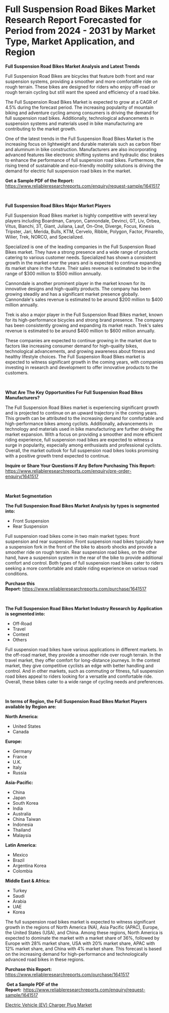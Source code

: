<p><h1>Full Suspension Road Bikes Market Research Report Forecasted for Period from 2024 -  2031 by Market Type, Market Application, and Region</h1></p><p><strong>Full Suspension Road Bikes Market Analysis and Latest Trends</strong></p>
<p><p>Full Suspension Road Bikes are bicycles that feature both front and rear suspension systems, providing a smoother and more comfortable ride on rough terrain. These bikes are designed for riders who enjoy off-road or rough terrain cycling but still want the speed and efficiency of a road bike.</p><p>The Full Suspension Road Bikes Market is expected to grow at a CAGR of 4.5% during the forecast period. The increasing popularity of mountain biking and adventure cycling among consumers is driving the demand for full suspension road bikes. Additionally, technological advancements in suspension systems and materials used in bike manufacturing are contributing to the market growth.</p><p>One of the latest trends in the Full Suspension Road Bikes Market is the increasing focus on lightweight and durable materials such as carbon fiber and aluminum in bike construction. Manufacturers are also incorporating advanced features like electronic shifting systems and hydraulic disc brakes to enhance the performance of full suspension road bikes. Furthermore, the rising trend of sustainable and eco-friendly mobility solutions is driving the demand for electric full suspension road bikes in the market.</p></p>
<p><strong>Get a Sample PDF of the Report:&nbsp;</strong> <a href="https://www.reliableresearchreports.com/enquiry/request-sample/1641517">https://www.reliableresearchreports.com/enquiry/request-sample/1641517</a></p>
<p>&nbsp;</p>
<p><strong>Full Suspension Road Bikes Major Market Players</strong></p>
<p><p>Full Suspension Road Bikes market is highly competitive with several key players including Boardman, Canyon, Cannondale, Devinci, GT, Liv, Orbea, Vitus, Bianchi, 3T, Giant, Juliana, Lauf, On-One, Diverge, Focus, Kinesis Tripster, Jari, Merida, Bulls, KTM, Cervelo, Ribble, Polygon, Factor, Pinarello, Wilier, Trek, NORCO, and Specialized. </p><p>Specialized is one of the leading companies in the Full Suspension Road Bikes market. They have a strong presence and a wide range of products catering to various customer needs. Specialized has shown a consistent growth in the market over the years and is expected to continue expanding its market share in the future. Their sales revenue is estimated to be in the range of $300 million to $500 million annually.</p><p>Cannondale is another prominent player in the market known for its innovative designs and high-quality products. The company has been growing steadily and has a significant market presence globally. Cannondale's sales revenue is estimated to be around $200 million to $400 million annually.</p><p>Trek is also a major player in the Full Suspension Road Bikes market, known for its high-performance bicycles and strong brand presence. The company has been consistently growing and expanding its market reach. Trek's sales revenue is estimated to be around $400 million to $600 million annually.</p><p>These companies are expected to continue growing in the market due to factors like increasing consumer demand for high-quality bikes, technological advancements, and growing awareness about fitness and healthy lifestyle choices. The Full Suspension Road Bikes market is expected to witness significant growth in the coming years, with companies investing in research and development to offer innovative products to the customers.</p></p>
<p>&nbsp;</p>
<p><strong>What Are The Key Opportunities For Full Suspension Road Bikes Manufacturers?</strong></p>
<p><p>The Full Suspension Road Bikes market is experiencing significant growth and is projected to continue on an upward trajectory in the coming years. This growth can be attributed to the increasing demand for comfortable and high-performance bikes among cyclists. Additionally, advancements in technology and materials used in bike manufacturing are further driving the market expansion. With a focus on providing a smoother and more efficient riding experience, full suspension road bikes are expected to witness a surge in popularity, especially among enthusiasts and professional cyclists. Overall, the market outlook for full suspension road bikes looks promising with a positive growth trend expected to continue.</p></p>
<p><strong>Inquire or Share Your Questions If Any Before Purchasing This Report:</strong> <a href="https://www.reliableresearchreports.com/enquiry/pre-order-enquiry/1641517">https://www.reliableresearchreports.com/enquiry/pre-order-enquiry/1641517</a></p>
<p>&nbsp;</p>
<p><strong>Market Segmentation</strong></p>
<p><strong>The Full Suspension Road Bikes Market Analysis by types is segmented into:</strong></p>
<p><ul><li>Front Suspension</li><li>Rear Suspension</li></ul></p>
<p><p>Full suspension road bikes come in two main market types: front suspension and rear suspension. Front suspension road bikes typically have a suspension fork in the front of the bike to absorb shocks and provide a smoother ride on rough terrain. Rear suspension road bikes, on the other hand, have a suspension system in the rear of the bike to provide additional comfort and control. Both types of full suspension road bikes cater to riders seeking a more comfortable and stable riding experience on various road conditions.</p></p>
<p><strong>Purchase this Report:&nbsp;</strong><a href="https://www.reliableresearchreports.com/purchase/1641517">https://www.reliableresearchreports.com/purchase/1641517</a></p>
<p>&nbsp;</p>
<p><strong>The Full Suspension Road Bikes Market Industry Research by Application is segmented into:</strong></p>
<p><ul><li>Off-Road</li><li>Travel</li><li>Contest</li><li>Others</li></ul></p>
<p><p>Full suspension road bikes have various applications in different markets. In the off-road market, they provide a smoother ride over rough terrain. In the travel market, they offer comfort for long-distance journeys. In the contest market, they give competitive cyclists an edge with better handling and control. And in other markets, such as commuting or fitness, full suspension road bikes appeal to riders looking for a versatile and comfortable ride. Overall, these bikes cater to a wide range of cycling needs and preferences.</p></p>
<p>&nbsp;</p>
<p><strong>In terms of Region, the Full Suspension Road Bikes Market Players available by Region are:</strong></p>
<p>
    <p> <strong> North America: </strong>
        <ul>
            <li>United States</li>
            <li>Canada</li>
        </ul>
        </p> 
    <p> <strong> Europe: </strong>
        <ul>
            <li>Germany</li>
            <li>France</li>
            <li>U.K.</li>
            <li>Italy</li>
            <li>Russia</li>
        </ul>
        </p> 
    <p> <strong> Asia-Pacific: </strong>
        <ul>
            <li>China</li>
            <li>Japan</li>
            <li>South Korea</li>
            <li>India</li>
            <li>Australia</li>
            <li>China Taiwan</li>
            <li>Indonesia</li>
            <li>Thailand</li>
            <li>Malaysia</li>
        </ul>
        </p> 
    <p> <strong> Latin America: </strong>
        <ul>
            <li>Mexico</li>
            <li>Brazil</li>
            <li>Argentina Korea</li>
            <li>Colombia</li>
        </ul>
        </p> 
    <p> <strong> Middle East & Africa: </strong>
        <ul>
            <li>Turkey</li>
            <li>Saudi</li>
            <li>Arabia</li>
            <li>UAE</li>
            <li>Korea</li>
        </ul>
    </p>
    </p>
<p><p>The full suspension road bikes market is expected to witness significant growth in the regions of North America (NA), Asia Pacific (APAC), Europe, the United States (USA), and China. Among these regions, North America is expected to dominate the market with a market share of 36%, followed by Europe with 28% market share, USA with 20% market share, APAC with 12% market share, and China with 4% market share. This forecast is based on the increasing demand for high-performance and technologically advanced road bikes in these regions.</p></p>
<p><strong>Purchase this Report: </strong><a href="https://www.reliableresearchreports.com/purchase/1641517">https://www.reliableresearchreports.com/purchase/1641517</a></p>
<p>&nbsp;<strong>Get a Sample PDF of the Report:&nbsp;&nbsp;</strong><a href="https://www.reliableresearchreports.com/enquiry/request-sample/1641517">https://www.reliableresearchreports.com/enquiry/request-sample/1641517</a></p>
<p><strong></strong></p>
<p><p><a href="https://flame-sidecar-702.notion.site/Electric-Vehicle-EV-Charger-Plug-Market-Size-Growth-and-Forecast-from-2024-2031-dcd776354d0941f780b6a67c5972a2e1">Electric Vehicle (EV) Charger Plug Market</a></p></p>